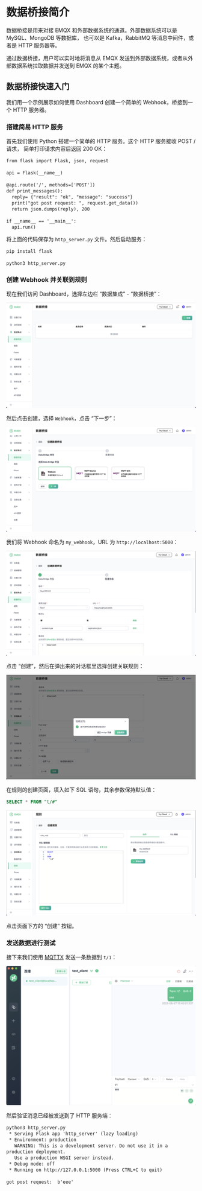 # 数据桥接简介

数据桥接是用来对接 EMQX 和外部数据系统的通道。外部数据系统可以是 MySQL、MongoDB 等数据库，
也可以是 Kafka，RabbitMQ 等消息中间件，或者是 HTTP 服务器等。

通过数据桥接，用户可以实时地将消息从 EMQX 发送到外部数据系统，或者从外部数据系统拉取数据并发送到 EMQX 的某个主题。

## 数据桥接快速入门

我们用一个示例展示如何使用 Dashboard 创建一个简单的 Webhook，桥接到一个 HTTP 服务器。

### 搭建简易 HTTP 服务

首先我们使用 Python 搭建一个简单的 HTTP 服务。这个 HTTP 服务接收 POST / 请求，
简单打印请求内容后返回 200 OK：

```
from flask import Flask, json, request

api = Flask(__name__)

@api.route('/', methods=['POST'])
def print_messages():
  reply= {"result": "ok", "message": "success"}
  print("got post request: ", request.get_data())
  return json.dumps(reply), 200

if __name__ == '__main__':
  api.run()
```

将上面的代码保存为 `http_server.py` 文件。然后启动服务：

```shell
pip install flask

python3 http_server.py
```

### 创建 Webhook 并关联到规则

现在我们访问 Dashboard，选择左边栏 “数据集成” - “数据桥接”：

![image](./assets/rules/cn-data-bridge-left-tab.png)

然后点击创建，选择 `Webhook`，点击 “下一步”：

![image](./assets/rules/cn-webhook-index.png)

我们将 Webhook 命名为 `my_webhook`，URL 为 `http://localhost:5000`：

![image](./assets/rules/cn-webhook-conf-1.png)

点击 “创建”，然后在弹出来的对话框里选择创建关联规则：

![image](./assets/rules/cn-webhook-create-dep-rule-1.png)

在规则的创建页面，填入如下 SQL 语句，其余参数保持默认值：

```SQL
SELECT * FROM "t/#"
```

![image](./assets/rules/cn-webhook-create-dep-rule-2.png)

点击页面下方的 “创建” 按钮。

### 发送数据进行测试

接下来我们使用 [MQTTX](https://mqttx.app/) 发送一条数据到 `t/1`：

![image](./assets/rules/cn-send-mqtt-t1-mqttx.png)

然后验证消息已经被发送到了 HTTP 服务端：

```
python3 http_server.py
 * Serving Flask app 'http_server' (lazy loading)
 * Environment: production
   WARNING: This is a development server. Do not use it in a production deployment.
   Use a production WSGI server instead.
 * Debug mode: off
 * Running on http://127.0.0.1:5000 (Press CTRL+C to quit)

got post request:  b'eee'
```
